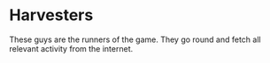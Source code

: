 # Harvesters

These guys are the runners of the game.
They go round and fetch all relevant activity from the internet.

